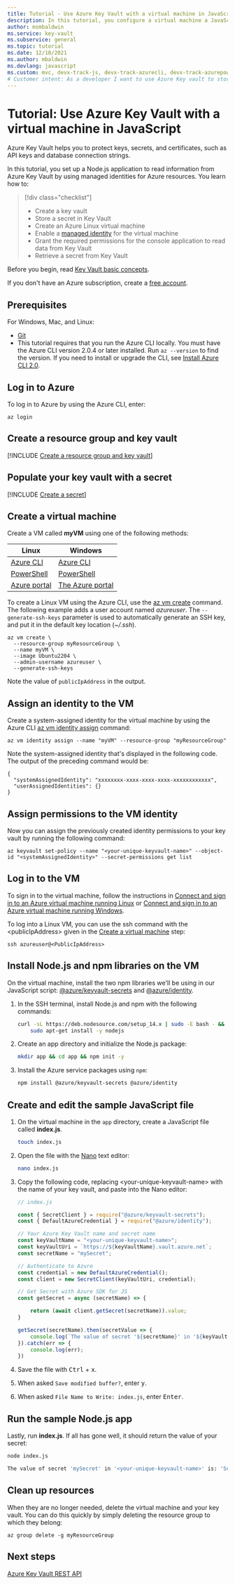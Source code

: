 ```yaml
---
title: Tutorial - Use Azure Key Vault with a virtual machine in JavaScript | Microsoft Docs
description: In this tutorial, you configure a virtual machine a JavaScript application to read a secret from your key vault.
author: msmbaldwin
ms.service: key-vault
ms.subservice: general
ms.topic: tutorial
ms.date: 12/10/2021
ms.author: mbaldwin
ms.devlang: javascript
ms.custom: mvc, devx-track-js, devx-track-azurecli, devx-track-azurepowershell
# Customer intent: As a developer I want to use Azure Key vault to store secrets for my app, so that they are kept secure.
---
```


# Tutorial: Use Azure Key Vault with a virtual machine in JavaScript

Azure Key Vault helps you to protect keys, secrets, and certificates, such as API keys and database connection strings.

In this tutorial, you set up a Node.js application to read information from Azure Key Vault by using managed identities for Azure resources. You learn how to:

> [!div class="checklist"]
> * Create a key vault
> * Store a secret in Key Vault
> * Create an Azure Linux virtual machine
> * Enable a [managed identity](../../active-directory/managed-identities-azure-resources/overview.md) for the virtual machine
> * Grant the required permissions for the console application to read data from Key Vault
> * Retrieve a secret from Key Vault

Before you begin, read [Key Vault basic concepts](basic-concepts.md). 

If you don't have an Azure subscription, create a [free account](https://azure.microsoft.com/free/?WT.mc_id=A261C142F).

## Prerequisites

For Windows, Mac, and Linux:
  * [Git](https://git-scm.com/downloads)
  * This tutorial requires that you run the Azure CLI locally. You must have the Azure CLI version 2.0.4 or later installed. Run `az --version` to find the version. If you need to install or upgrade the CLI, see [Install Azure CLI 2.0](/cli/azure/install-azure-cli).

## Log in to Azure

To log in to Azure by using the Azure CLI, enter:

```azurecli
az login
```

## Create a resource group and key vault

[!INCLUDE [Create a resource group and key vault](../../../includes/key-vault-rg-kv-creation.md)]

## Populate your key vault with a secret

[!INCLUDE [Create a secret](../../../includes/key-vault-create-secret.md)]

## Create a virtual machine

Create a VM called **myVM** using one of the following methods:

| Linux | Windows |
|--|--|
| [Azure CLI](../../virtual-machines/linux/quick-create-cli.md) | [Azure CLI](../../virtual-machines/windows/quick-create-cli.md) |
| [PowerShell](../../virtual-machines/linux/quick-create-powershell.md) | [PowerShell](../../virtual-machines/windows/quick-create-powershell.md) |
| [Azure portal](../../virtual-machines/linux/quick-create-portal.md) | [The Azure portal](../../virtual-machines/windows/quick-create-portal.md) |

To create a Linux VM using the Azure CLI, use the [az vm create](/cli/azure/vm) command.  The following example adds a user account named *azureuser*. The `--generate-ssh-keys` parameter is used to automatically generate an SSH key, and put it in the default key location (*~/.ssh*). 

```azurecli-interactive
az vm create \
  --resource-group myResourceGroup \
  --name myVM \
  --image Ubuntu2204 \
  --admin-username azureuser \
  --generate-ssh-keys
```

Note the value of `publicIpAddress` in the output.

## Assign an identity to the VM

Create a system-assigned identity for the virtual machine by using the Azure CLI [az vm identity assign](/cli/azure/vm/identity#az-vm-identity-assign) command:

```azurecli
az vm identity assign --name "myVM" --resource-group "myResourceGroup"
```

Note the system-assigned identity that's displayed in the following code. The output of the preceding command would be: 

```output
{
  "systemAssignedIdentity": "xxxxxxxx-xxxx-xxxx-xxxx-xxxxxxxxxxxx",
  "userAssignedIdentities": {}
}
```

## Assign permissions to the VM identity

Now you can assign the previously created identity permissions to your key vault by running the following command:

```azurecli
az keyvault set-policy --name "<your-unique-keyvault-name>" --object-id "<systemAssignedIdentity>" --secret-permissions get list
```

## Log in to the VM

To sign in to the virtual machine, follow the instructions in [Connect and sign in to an Azure virtual machine running Linux](../../virtual-machines/linux-vm-connect.md) or [Connect and sign in to an Azure virtual machine running Windows](../../virtual-machines/windows/connect-logon.md).


To log into a Linux VM, you can use the ssh command with the \<publicIpAddress\> given in the [Create a virtual machine](#create-a-virtual-machine) step:

```terminal
ssh azureuser@<PublicIpAddress>
```

## Install Node.js and npm libraries on the VM

On the virtual machine, install the two npm libraries we'll be using in our JavaScript script: [@azure/keyvault-secrets](https://www.npmjs.com/package/@azure/keyvault-secrets) and [@azure/identity](https://www.npmjs.com/package/@azure/identity).  

1. In the SSH terminal, install Node.js and npm with the following commands:

    ```bash
    curl -sL https://deb.nodesource.com/setup_14.x | sudo -E bash - && \
        sudo apt-get install -y nodejs
    ```

1. Create an app directory and initialize the Node.js package:

    ```bash
    mkdir app && cd app && npm init -y
    ```

1. Install the Azure service packages using `npm`:

    ```bash
    npm install @azure/keyvault-secrets @azure/identity
    ```

## Create and edit the sample JavaScript file

1. On the virtual machine in the `app` directory, create a JavaScript file called **index.js**. 

    ```bash
    touch index.js
    ```

1. Open the file with the [Nano](https://www.nano-editor.org/dist/latest/cheatsheet.html) text editor:

    ```bash
    nano index.js
    ```

1. Copy the following code, replacing \<your-unique-keyvault-name\> with the name of your key vault, and paste into the Nano editor:

    ```javascript
    // index.js
    
    const { SecretClient } = require("@azure/keyvault-secrets");
    const { DefaultAzureCredential } = require("@azure/identity");
    
    // Your Azure Key Vault name and secret name
    const keyVaultName = "<your-unique-keyvault-name>";
    const keyVaultUri = `https://${keyVaultName}.vault.azure.net`;
    const secretName = "mySecret";
    
    // Authenticate to Azure
    const credential = new DefaultAzureCredential();
    const client = new SecretClient(keyVaultUri, credential);
    
    // Get Secret with Azure SDK for JS
    const getSecret = async (secretName) => {
    
        return (await client.getSecret(secretName)).value;
    }
    
    getSecret(secretName).then(secretValue => {
        console.log(`The value of secret '${secretName}' in '${keyVaultName}' is: '${secretValue}'`);
    }).catch(err => {
        console.log(err);
    })
    ```

1. Save the file with <kbd>Ctrl</kbd> + <kbd>x</kbd>. 
1. When asked `Save modified buffer?`, enter <kbd>y</kbd>.
1. When asked `File Name to Write: index.js`, enter <kbd>Enter</kbd>.

## Run the sample Node.js app

Lastly, run **index.js**. If all has gone well, it should return the value of your secret:

```bash
node index.js

The value of secret 'mySecret' in '<your-unique-keyvault-name>' is: 'Success!'
```

## Clean up resources

When they are no longer needed, delete the virtual machine and your key vault.  You can do this quickly by simply deleting the resource group to which they belong:

```azurecli
az group delete -g myResourceGroup
```

## Next steps

[Azure Key Vault REST API](/rest/api/keyvault/)
